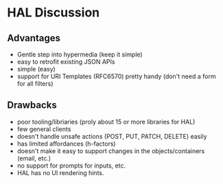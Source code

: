 # HAL Discussion

## Advantages
 * Gentle step into hypermedia (keep it simple)
 * easy to retrofit existing JSON APIs
 * simple (easy)
 * support for URI Templates (RFC6570) pretty handy (don't need a form for all filters)

## Drawbacks
 * poor tooling/libriaries (proly about 15 or more libraries for HAL)
 * few general clients
 * doesn't handle unsafe actions (POST, PUT, PATCH, DELETE) easily
 * has limited affordances (h-factors)
 * doesn't make it easy to support changes in the objects/containers (email, etc.)
 * no support for prompts for inputs, etc.
 * HAL has no UI rendering hints.
 
